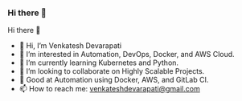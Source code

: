 ### Hi there 👋

Hi there 👋
- 👋 Hi, I’m Venkatesh Devarapati
- 👀 I’m interested in Automation, DevOps, Docker, and AWS Cloud.
- 🌱 I’m currently learning Kubernetes and Python.
- 👯 I’m looking to collaborate on Highly Scalable Projects.
- 💬 Good at Automation using Docker, AWS, and GitLab CI.
- 📫 How to reach me: venkateshdevarapati@gmail.com

